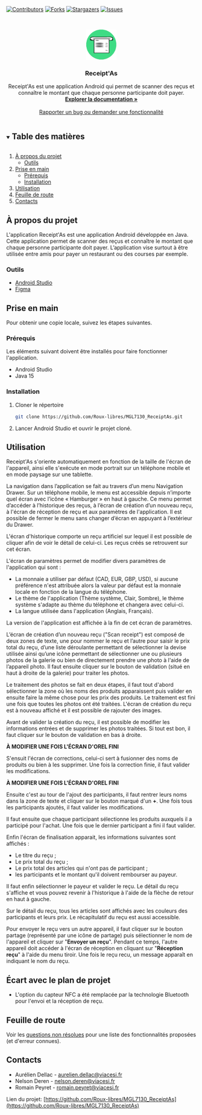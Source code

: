 [![Contributors][contributors-shield]][contributors-url]
[![Forks][forks-shield]][forks-url]
[![Stargazers][stars-shield]][stars-url]
[![Issues][issues-shield]][issues-url]



<br />
<p align="center">
  <a href="https://github.com/Roux-libres/MGL7130_ReceiptAs">
    <img src="images/receiptas_icon.png" alt="Logo" width="80" height="80">
  </a>

  <h3 align="center">Receipt'As</h3>

  <p align="center">
    Receipt'As est une application Android qui permet de scanner des reçus et connaître le montant que chaque personne participante doit payer.
    <br />
    <a href="https://github.com/Roux-libres/MGL7130_ReceiptAs"><strong>Explorer la documentation »</strong></a>
    <br />
    <br />
    <a href="https://github.com/Roux-libres/MGL7130_ReceiptAs/issues">Rapporter un bug ou demander une fonctionnalité</a>
  </p>
</p>



<details open="open">
  <summary><h2 style="display: inline-block">Table des matières</h2></summary>
  <ol>
    <li>
      <a href="#à-propos-du-projet">À propos du projet</a>
      <ul>
        <li><a href="#outils">Outils</a></li>
      </ul>
    </li>
    <li>
      <a href="#prise-en-main">Prise en main</a>
      <ul>
        <li><a href="#prérequis">Prérequis</a></li>
        <li><a href="#installation">Installation</a></li>
      </ul>
    </li>
    <li><a href="#utilisation">Utilisation</a></li>
    <li><a href="#feuille-de-route">Feuille de route</a></li>
    <li><a href="#contacts">Contacts</a></li>
  </ol>
</details>



## À propos du projet

L'application Receipt'As est une application Android développée en Java. Cette application permet de scanner des reçus et connaître le montant que chaque personne participante doit payer. L’application vise surtout à être utilisée entre amis pour payer un restaurant ou des courses par exemple.



### Outils

* [Android Studio](https://developer.android.com/studio)
* [Figma](https://www.figma.com)



## Prise en main

Pour obtenir une copie locale, suivez les étapes suivantes.

### Prérequis

Les éléments suivant doivent être installés pour faire fonctionner l'application.
* Android Studio
* Java 15


### Installation

1. Cloner le répertoire
   ```sh
   git clone https://github.com/Roux-libres/MGL7130_ReceiptAs.git
   ```

2. Lancer Android Studio et ouvrir le projet cloné.



## Utilisation

Receipt'As s'oriente automatiquement en fonction de la taille de l'écran de l'appareil, ainsi elle s'exécute en mode portrait sur un téléphone mobile et en mode paysage sur une tablette.

La navigation dans l’application se fait au travers d’un menu Navigation Drawer. Sur un téléphone mobile, le menu est accessible depuis n’importe quel écran avec l’icône « Hamburger » en haut à gauche. Ce menu permet d’accéder à l’historique des reçus, à l’écran de création d’un nouveau reçu, à l'écran de réception de reçu et aux paramètres de l'application. Il est possible de fermer le menu sans changer d’écran en appuyant à l’extérieur du Drawer.

L'écran d'historique comporte un reçu artificiel sur lequel il est possible de cliquer afin de voir le détail de celui-ci. Les reçus créés se retrouvent sur cet écran.

L'écran de paramètres permet de modifier divers paramètres de l'application qui sont :
* La monnaie a utiliser par défaut (CAD, EUR, GBP, USD), si aucune préférence n'est attribuée alors la valeur par défaut est la monnaie locale en fonction de la langue du téléphone.
* Le thème de l'application (Thème système, Clair, Sombre), le thème système s'adapte au thème du téléphone et changera avec celui-ci.
* La langue utilisée dans l'application (Anglais, Français).

La version de l'application est affichée à la fin de cet écran de paramètres.


L’écran de création d’un nouveau reçu ("Scan receipt") est composé de deux zones de texte, une pour nommer le reçu et l’autre pour saisir le prix total du reçu, d’une liste déroulante permettant de sélectionner la devise utilisée ainsi qu’une icône permettant de sélectionner une ou plusieurs photos de la galerie ou bien de directement prendre une photo à l'aide de l’appareil photo. Il faut ensuite cliquer sur le bouton de validation (situé en haut à droite de la galerie) pour traiter les photos.

Le traitement des photos se fait en deux étapes, il faut tout d'abord sélectionner la zone où les noms des produits apparaissent puis valider en ensuite faire la même chose pour les prix des produits. Le traitement est fini une fois que toutes les photos ont été traitées. L'écran de création du reçu est à nouveau affiché et il est possible de rajouter des images.

Avant de valider la création du reçu, il est possible de modifier les informations entrées et de supprimer les photos traitées. Si tout est bon, il faut cliquer sur le bouton de validation en bas à droite.



<strong>À MODIFIER UNE FOIS L'ÉCRAN D'OREL FINI</strong>

S'ensuit l'écran de corrections, celui-ci sert à fusionner des noms de produits ou bien à les supprimer. Une fois la correction finie, il faut valider les modifications.

<strong>À MODIFIER UNE FOIS L'ÉCRAN D'OREL FINI</strong>



Ensuite c'est au tour de l'ajout des participants, il faut rentrer leurs noms dans la zone de texte et cliquer sur le bouton marqué d'un <strong>+</strong>. Une fois tous les participants ajoutés, il faut valider les modifications.

Il faut ensuite que chaque participant sélectionne les produits auxquels il a participé pour l'achat. Une fois que le dernier participant a fini il faut valider.

Enfin l'écran de finalisation apparait, les informations suivantes sont affichés :
* Le titre du reçu ;
* Le prix total du reçu ;
* Le prix total des articles qui n'ont pas de participant ;
* les participants et le montant qu'il doivent rembourser au payeur.

Il faut enfin sélectionner le payeur et valider le reçu. Le détail du reçu s'affiche et vous pouvez revenir à l'historique à l'aide de la flèche de retour en haut à gauche.

Sur le détail du reçu, tous les articles sont affichés avec les couleurs des participants et leurs prix. Le récapitulatif du reçu est aussi accessible.


Pour envoyer le reçu vers un autre appareil, il faut cliquer sur le bouton partage (représenté par une icône de partage) puis sélectionner le nom de l'appareil et cliquer sur "<strong>Envoyer un reçu</strong>". Pendant ce temps, l'autre appareil doit accéder à l'écran de réception en cliquant sur "<strong>Réception reçu</strong>" à l'aide du menu tiroir. Une fois le reçu recu, un message apparaît en indiquant le nom du reçu.



## Écart avec le plan de projet

* L'option du capteur NFC a été remplacée par la technologie Bluetooth pour l'envoi et la réception de reçu.



## Feuille de route

Voir les [questions non résolues](https://github.com/Roux-libres/MGL7130_ReceiptAs/issues) pour une liste des fonctionnalités proposées (et d'erreur connues).



## Contacts

* Aurélien Dellac - aurelien.dellac@viacesi.fr
* Nelson Deren - nelson.deren@viacesi.fr
* Romain Peyret - romain.peyret@viacesi.fr

Lien du projet: [https://github.com/Roux-libres/MGL7130_ReceiptAs](https://github.com/Roux-libres/MGL7130_ReceiptAs)



[contributors-shield]: https://img.shields.io/github/contributors/Roux-libres/MGL7130_ReceiptAs.svg?style=for-the-badge
[contributors-url]: https://github.com/Roux-libres/MGL7130_ReceiptAs/graphs/contributors
[forks-shield]: https://img.shields.io/github/forks/Roux-libres/MGL7130_ReceiptAs.svg?style=for-the-badge
[forks-url]: https://github.com/Roux-libres/MGL7130_ReceiptAs/network/members
[stars-shield]: https://img.shields.io/github/stars/Roux-libres/MGL7130_ReceiptAs.svg?style=for-the-badge
[stars-url]: https://github.com/Roux-libres/MGL7130_ReceiptAs/stargazers
[issues-shield]: https://img.shields.io/github/issues/Roux-libres/MGL7130_ReceiptAs.svg?style=for-the-badge
[issues-url]: https://github.com/Roux-libres/MGL7130_ReceiptAs/issues
